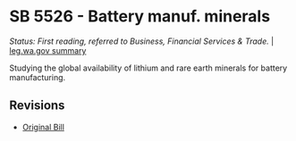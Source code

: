 # SB 5526 - Battery manuf. minerals
*Status: First reading, referred to Business, Financial Services & Trade.* | [leg.wa.gov summary](https://app.leg.wa.gov/billsummary?BillNumber=5526&Year=2021)

Studying the global availability of lithium and rare earth minerals for battery manufacturing.

## Revisions
* [Original Bill](1/)